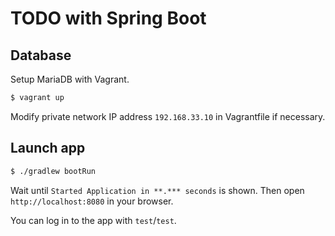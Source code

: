 # TODO with Spring Boot

## Database

Setup MariaDB with Vagrant.

```sh
$ vagrant up
```

Modify private network IP address `192.168.33.10` in Vagrantfile if necessary.

## Launch app

```sh
$ ./gradlew bootRun
```

Wait until `Started Application in **.*** seconds` is shown.
Then open `http://localhost:8080` in your browser.

You can log in to the app with `test`/`test`.
